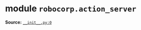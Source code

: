 <!-- markdownlint-disable -->

# module `robocorp.action_server`

**Source:** [`__init__.py:0`](https://github.com/robocorp/robo/tree/master/action_server/src/robocorp/action_server/__init__.py#L0)
